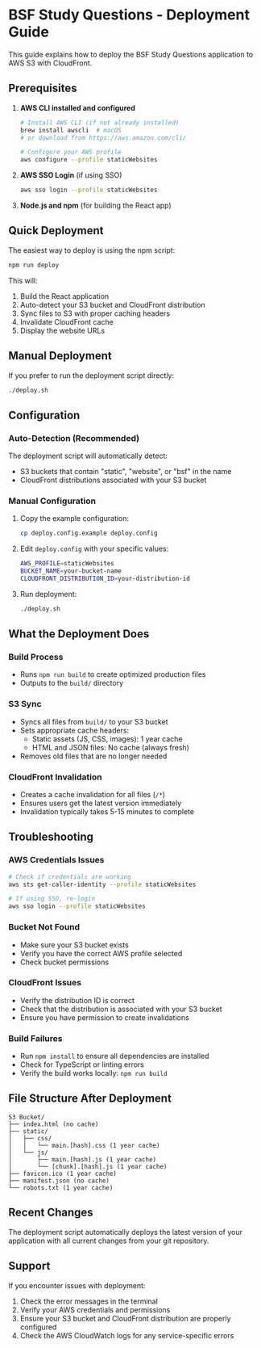 # BSF Study Questions - Deployment Guide

This guide explains how to deploy the BSF Study Questions application to AWS S3 with CloudFront.

## Prerequisites

1. **AWS CLI installed and configured**

    ```bash
    # Install AWS CLI (if not already installed)
    brew install awscli  # macOS
    # or download from https://aws.amazon.com/cli/

    # Configure your AWS profile
    aws configure --profile staticWebsites
    ```

2. **AWS SSO Login** (if using SSO)

    ```bash
    aws sso login --profile staticWebsites
    ```

3. **Node.js and npm** (for building the React app)

## Quick Deployment

The easiest way to deploy is using the npm script:

```bash
npm run deploy
```

This will:

1. Build the React application
2. Auto-detect your S3 bucket and CloudFront distribution
3. Sync files to S3 with proper caching headers
4. Invalidate CloudFront cache
5. Display the website URLs

## Manual Deployment

If you prefer to run the deployment script directly:

```bash
./deploy.sh
```

## Configuration

### Auto-Detection (Recommended)

The deployment script will automatically detect:

-   S3 buckets that contain "static", "website", or "bsf" in the name
-   CloudFront distributions associated with your S3 bucket

### Manual Configuration

1. Copy the example configuration:

    ```bash
    cp deploy.config.example deploy.config
    ```

2. Edit `deploy.config` with your specific values:

    ```bash
    AWS_PROFILE=staticWebsites
    BUCKET_NAME=your-bucket-name
    CLOUDFRONT_DISTRIBUTION_ID=your-distribution-id
    ```

3. Run deployment:
    ```bash
    ./deploy.sh
    ```

## What the Deployment Does

### Build Process

-   Runs `npm run build` to create optimized production files
-   Outputs to the `build/` directory

### S3 Sync

-   Syncs all files from `build/` to your S3 bucket
-   Sets appropriate cache headers:
    -   Static assets (JS, CSS, images): 1 year cache
    -   HTML and JSON files: No cache (always fresh)
-   Removes old files that are no longer needed

### CloudFront Invalidation

-   Creates a cache invalidation for all files (`/*`)
-   Ensures users get the latest version immediately
-   Invalidation typically takes 5-15 minutes to complete

## Troubleshooting

### AWS Credentials Issues

```bash
# Check if credentials are working
aws sts get-caller-identity --profile staticWebsites

# If using SSO, re-login
aws sso login --profile staticWebsites
```

### Bucket Not Found

-   Make sure your S3 bucket exists
-   Verify you have the correct AWS profile selected
-   Check bucket permissions

### CloudFront Issues

-   Verify the distribution ID is correct
-   Check that the distribution is associated with your S3 bucket
-   Ensure you have permission to create invalidations

### Build Failures

-   Run `npm install` to ensure all dependencies are installed
-   Check for TypeScript or linting errors
-   Verify the build works locally: `npm run build`

## File Structure After Deployment

```
S3 Bucket/
├── index.html (no cache)
├── static/
│   ├── css/
│   │   └── main.[hash].css (1 year cache)
│   └── js/
│       ├── main.[hash].js (1 year cache)
│       └── [chunk].[hash].js (1 year cache)
├── favicon.ico (1 year cache)
├── manifest.json (no cache)
└── robots.txt (1 year cache)
```

## Recent Changes

The deployment script automatically deploys the latest version of your application with all current changes from your git repository.

## Support

If you encounter issues with deployment:

1. Check the error messages in the terminal
2. Verify your AWS credentials and permissions
3. Ensure your S3 bucket and CloudFront distribution are properly configured
4. Check the AWS CloudWatch logs for any service-specific errors
